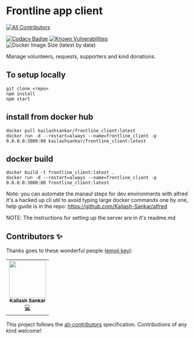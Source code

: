 # Frontline app client
<!-- ALL-CONTRIBUTORS-BADGE:START - Do not remove or modify this section -->
[![All Contributors](https://img.shields.io/badge/all_contributors-1-orange.svg?style=flat-square)](#contributors-)
<!-- ALL-CONTRIBUTORS-BADGE:END -->

[![Codacy Badge](https://api.codacy.com/project/badge/Grade/15a9d95d956743fdbf55e81fbfbe1b21)](https://app.codacy.com/manual/Kailash-Sankar/frontline_client?utm_source=github.com&utm_medium=referral&utm_content=Kailash-Sankar/frontline_client&utm_campaign=Badge_Grade_Settings) [![Known Vulnerabilities](https://snyk.io/test/github/Kailash-Sankar/frontline_client/badge.svg?targetFile=package.json)](https://snyk.io/test/github/Kailash-Sankar/frontline_client?targetFile=package.json) ![Docker Image Size (latest by date)](https://img.shields.io/docker/image-size/kailashsankar/frontline_client)

Manage volunteers, requests, supporters and kind donations.

## To setup locally
    git clone <repo>
    npm install
    npm start

## install from docker hub
	docker pull kailashsankar/frontline_client:latest
	docker run -d --restart=always --name=frontline_client -p 0.0.0.0:3000:80 kailashsankar/frontline_client:latest

## docker build
	docker build -t frontline_client:latest .
	docker run -d --restart=always --name=frontline_client -p 0.0.0.0:3000:80 frontline_client:latest
    
  Note: you can automate the manaul steps for dev environments with alfred
	it's a hacked up cli util to avoid typing large docker commands one by one,
	help guide is in the repo: https://github.com/Kailash-Sankar/alfred

NOTE: The instructions for setting up the server are in it's readme.md

## Contributors ✨

Thanks goes to these wonderful people ([emoji key](https://allcontributors.org/docs/en/emoji-key)):

<!-- ALL-CONTRIBUTORS-LIST:START - Do not remove or modify this section -->
<!-- prettier-ignore-start -->
<!-- markdownlint-disable -->
<table>
  <tr>
    <td align="center"><a href="https://wolfs-bane.herokuapp.com/"><img src="https://avatars0.githubusercontent.com/u/3972209?v=4" width="100px;" alt=""/><br /><sub><b>Kailash Sankar</b></sub></a><br /><a href="https://github.com/Kailash-Sankar/frontline_client/commits?author=Kailash-Sankar" title="Code">💻</a></td>
  </tr>
</table>

<!-- markdownlint-enable -->
<!-- prettier-ignore-end -->
<!-- ALL-CONTRIBUTORS-LIST:END -->

This project follows the [all-contributors](https://github.com/all-contributors/all-contributors) specification. Contributions of any kind welcome!